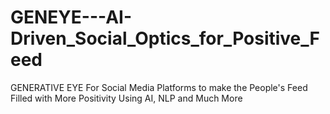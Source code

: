 # GENEYE---AI-Driven_Social_Optics_for_Positive_Feed
GENERATIVE EYE For Social Media Platforms to make the People's Feed Filled with More Positivity Using AI, NLP and Much More
